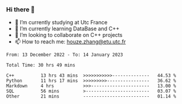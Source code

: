 ### Hi there 👋
- 🔭 I’m currently studying at Utc France
- 🌱 I’m currently learning DataBase and C++
- 👯 I’m looking to collaborate on C++ projects
- 📫 How to reach me: houze.zhang@etu.utc.fr

<!--START_SECTION:waka-->

```text
From: 13 December 2022 - To: 14 January 2023

Total Time: 30 hrs 49 mins

C++          13 hrs 43 mins  >>>>>>>>>>>--------------   44.53 %
Python       11 hrs 17 mins  >>>>>>>>>----------------   36.62 %
Markdown     4 hrs           >>>----------------------   13.00 %
SQL          56 mins         >------------------------   03.07 %
Other        21 mins         -------------------------   01.14 %
```

<!--END_SECTION:waka-->
